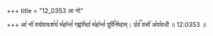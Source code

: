 +++
title = "12_0353 आ नो"

+++
आ꣡ नो꣢ वयोवयःश꣣यं꣢ म꣣हा꣡न्तं꣢ गह्वरे꣣ष्ठां꣢ म꣣हा꣡न्तं꣢ पूर्वि꣣ने꣢ष्ठाम्। उ꣣ग्रं꣢꣫ वचो꣣ अ꣡पा꣢वधी ॥ 12:0353 ॥

